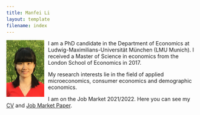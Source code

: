 ```yaml
---
title: Manfei Li
layout: template
filename: index
--- 
```


<img title="Potrait Manfei Li" alt="Potrait Manfei Li" align="left" src="img/portrait_manfei_li.jpg" style="height: 150px; width:100px; float:left; padding-right:10px; padding-bottom:10px;">I am a PhD candidate in the Department of Economics at Ludwig-Maximilians-Universität München (LMU Munich). I received a Master of Science in economics from the London School of Economics in 2017. 

My research interests lie in the field of applied microeconomics, consumer economics and demographic economics.

I am on the Job Market 2021/2022. Here you can see my [CV](download/cv_manfei_li.pdf 'cv_manfei_li.pdf') and [Job Market Paper](download/jmp_manfei_li.pdf 'jmp_manfei_li.pdf').
